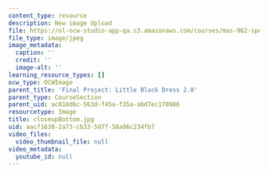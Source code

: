 ```yaml
---
content_type: resource
description: New image Upload
file: https://ol-ocw-studio-app-qa.s3.amazonaws.com/courses/mas-962-special-topics-new-textiles-spring-2010/aacf16302a73cb335d7f58a96c234fb7_closeupBottom.jpg
file_type: image/jpeg
image_metadata:
  caption: ''
  credit: ''
  image-alt: ''
learning_resource_types: []
ocw_type: OCWImage
parent_title: 'Final Project: Little Black Dress 2.0'
parent_type: CourseSection
parent_uid: ac818d6c-563d-f45a-f35a-abd7ec170986
resourcetype: Image
title: closeupBottom.jpg
uid: aacf1630-2a73-cb33-5d7f-58a96c234fb7
video_files:
  video_thumbnail_file: null
video_metadata:
  youtube_id: null
---
```

